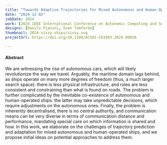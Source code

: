 ```yaml
---
title: "Towards Adaptive Trajectories for Mixed Autonomous and Human-Operated Ships"
date: "2024-12-02"
jobDate: 2024
work: [2024 IEEE International Conference on Autonomic Computing and Self-Organizing Systems Companion (ACSOS-C)]
designs: [Danilo Pianini, Sven Tomforde]
thumbnail: 2024-sissy-ships/sissy.svg
projectUrl: https://doi.org/10.1109/ACSOS-C63493.2024.00026

---
```


#### Abstract

We are witnessing the rise of autonomous cars,
which will likely revolutionize the way we travel.
Arguably, the maritime domain lags behind, as ships operate on many more degrees of freedom
(thus, a much larger search space):
there is less physical infrastructure, and rules are less consistent and constraining than what is found on roads.
The problem is further complicated by the inevitable co-existence of autonomous and human-operated ships:
the latter may take unpredictable decisions, which require adjustments on the autonomous ones.
Finally, the problem is inherently decentralised, there is no central authority,
and communication means can be very diverse in terms of communication distance and performance,
mandating special care on which information is shared and how.
In this work,
we elaborate on the challenges of trajectory prediction and adaptation for mixed autonomous and human-operated ships,
and we propose initial ideas on potential approaches to address them.
